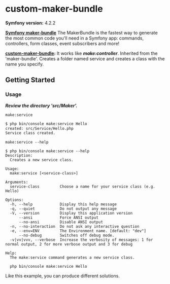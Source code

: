 # custom-maker-bundle
**Symfony version:** 4.2.2

**[Symfony maker-bundle](https://github.com/symfony/maker-bundle)** The MakerBundle is the fastest way to generate the most common code you'll need in a Symfony app: commands, controllers, form classes, event subscribers and more!

**[custom-maker-bundle](https://github.com/hasimyerli/custom-maker-bundle):** It works like ***make:controller***. Inherited from the 'maker-bundle'. Creates a folder named service and creates a class with the name you specify. 

## Getting Started
### Usage

***Review the directory 'src/Maker'.***

`make:service`
```bash
$ php bin/console make:service Hello
created: src/Service/Hello.php
Service class created.
```
`make:service --help`
```console
$ php bin/console make:service --help
Description:
  Creates a new service class.

Usage:
  make:service [<service-class>]

Arguments:
  service-class         Choose a name for your service class (e.g. Hello)

Options:
  -h, --help            Display this help message
  -q, --quiet           Do not output any message
  -V, --version         Display this application version
      --ansi            Force ANSI output
      --no-ansi         Disable ANSI output
  -n, --no-interaction  Do not ask any interactive question
  -e, --env=ENV         The Environment name. [default: "dev"]
      --no-debug        Switches off debug mode.
  -v|vv|vvv, --verbose  Increase the verbosity of messages: 1 for normal output, 2 for more verbose output and 3 for debug

Help:
  The make:service command generates a new service class.

  php bin/console make:service Hello

```
Like this example, you can produce different solutions.
